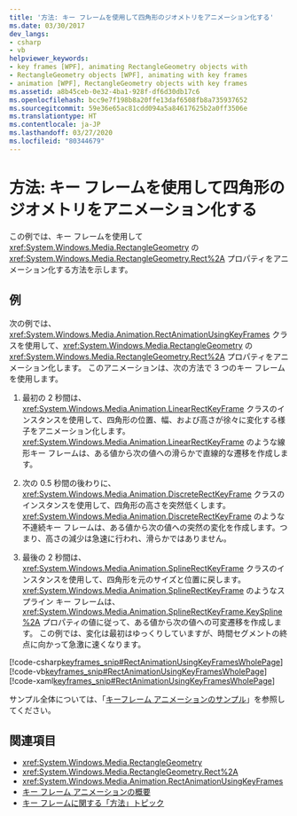 ```yaml
---
title: '方法: キー フレームを使用して四角形のジオメトリをアニメーション化する'
ms.date: 03/30/2017
dev_langs:
- csharp
- vb
helpviewer_keywords:
- key frames [WPF], animating RectangleGeometry objects with
- RectangleGeometry objects [WPF], animating with key frames
- animation [WPF], RectangleGeometry objects with key frames
ms.assetid: a8b45ceb-0e32-4ba1-928f-df6d30db17c6
ms.openlocfilehash: bcc9e7f198b8a20ffe13daf6508fb8a735937652
ms.sourcegitcommit: 59e36e65ac81cdd094a5a84617625b2a0ff3506e
ms.translationtype: HT
ms.contentlocale: ja-JP
ms.lasthandoff: 03/27/2020
ms.locfileid: "80344679"
---
```

# <a name="how-to-animate-a-rectangle-geometry-by-using-key-frames"></a>方法: キー フレームを使用して四角形のジオメトリをアニメーション化する
この例では、キー フレームを使用して <xref:System.Windows.Media.RectangleGeometry> の <xref:System.Windows.Media.RectangleGeometry.Rect%2A> プロパティをアニメーション化する方法を示します。  
  
## <a name="example"></a>例  
 次の例では、<xref:System.Windows.Media.Animation.RectAnimationUsingKeyFrames> クラスを使用して、<xref:System.Windows.Media.RectangleGeometry> の <xref:System.Windows.Media.RectangleGeometry.Rect%2A> プロパティをアニメーション化します。 このアニメーションは、次の方法で 3 つのキー フレームを使用します。  
  
1. 最初の 2 秒間は、<xref:System.Windows.Media.Animation.LinearRectKeyFrame> クラスのインスタンスを使用して、四角形の位置、幅、および高さが徐々に変化する様子をアニメーション化します。 <xref:System.Windows.Media.Animation.LinearRectKeyFrame> のような線形キー フレームは、ある値から次の値への滑らかで直線的な遷移を作成します。  
  
2. 次の 0.5 秒間の後わりに、<xref:System.Windows.Media.Animation.DiscreteRectKeyFrame> クラスのインスタンスを使用して、四角形の高さを突然低くします。 <xref:System.Windows.Media.Animation.DiscreteRectKeyFrame> のような不連続キー フレームは、ある値から次の値への突然の変化を作成します。つまり、高さの減少は急速に行われ、滑らかではありません。  
  
3. 最後の 2 秒間は、<xref:System.Windows.Media.Animation.SplineRectKeyFrame> クラスのインスタンスを使用して、四角形を元のサイズと位置に戻します。 <xref:System.Windows.Media.Animation.SplineRectKeyFrame> のようなスプライン キー フレームは、<xref:System.Windows.Media.Animation.SplineRectKeyFrame.KeySpline%2A> プロパティの値に従って、ある値から次の値への可変遷移を作成します。 この例では、変化は最初はゆっくりしていますが、時間セグメントの終点に向かって急激に速くなります。  
  
 [!code-csharp[keyframes_snip#RectAnimationUsingKeyFramesWholePage](~/samples/snippets/csharp/VS_Snippets_Wpf/keyframes_snip/CSharp/RectAnimationUsingKeyFramesExample.cs#rectanimationusingkeyframeswholepage)]
 [!code-vb[keyframes_snip#RectAnimationUsingKeyFramesWholePage](~/samples/snippets/visualbasic/VS_Snippets_Wpf/keyframes_snip/visualbasic/rectanimationusingkeyframesexample.vb#rectanimationusingkeyframeswholepage)]
 [!code-xaml[keyframes_snip#RectAnimationUsingKeyFramesWholePage](~/samples/snippets/xaml/VS_Snippets_Wpf/keyframes_snip/XAML/RectAnimationUsingKeyFramesExample.xaml#rectanimationusingkeyframeswholepage)]  
  
 サンプル全体については、「[キーフレーム アニメーションのサンプル](https://github.com/microsoft/WPF-Samples/tree/master/Animation/KeyFrameAnimation)」を参照してください。  
  
## <a name="see-also"></a>関連項目

- <xref:System.Windows.Media.RectangleGeometry>
- <xref:System.Windows.Media.RectangleGeometry.Rect%2A>
- <xref:System.Windows.Media.Animation.RectAnimationUsingKeyFrames>
- [キー フレーム アニメーションの概要](key-frame-animations-overview.md)
- [キー フレームに関する「方法」トピック](key-frame-animation-how-to-topics.md)
